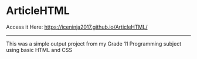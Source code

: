 # ArticleHTML
Access it Here:
https://iceninja2017.github.io/ArticleHTML/

---

This was a simple output project from my Grade 11 Programming subject using basic HTML and CSS

